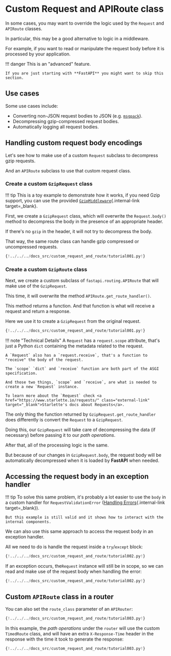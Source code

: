 # Custom Request and APIRoute class

In some cases, you may want to override the logic used by the `Request` and `APIRoute` classes.

In particular, this may be a good alternative to logic in a middleware.

For example, if you want to read or manipulate the request body before it is processed by your application.

!!! danger
    This is an "advanced" feature.

    If you are just starting with **FastAPI** you might want to skip this section.

## Use cases

Some use cases include:

* Converting non-JSON request bodies to JSON (e.g. <a href="https://msgpack.org/index.html" class="external-link" target="_blank">`msgpack`</a>).
* Decompressing gzip-compressed request bodies.
* Automatically logging all request bodies.

## Handling custom request body encodings

Let's see how to make use of a custom `Request` subclass to decompress gzip requests.

And an `APIRoute` subclass to use that custom request class.

### Create a custom `GzipRequest` class

!!! tip
    This is a toy example to demonstrate how it works, if you need Gzip support, you can use the provided [`GzipMiddleware`](./middleware.md#gzipmiddleware){.internal-link target=_blank}.

First, we create a `GzipRequest` class, which will overwrite the `Request.body()` method to decompress the body in the presence of an appropriate header.

If there's no `gzip` in the header, it will not try to decompress the body.

That way, the same route class can handle gzip compressed or uncompressed requests.

```Python hl_lines="8 9 10 11 12 13 14 15"
{!../../../docs_src/custom_request_and_route/tutorial001.py!}
```

### Create a custom `GzipRoute` class

Next, we create a custom subclass of `fastapi.routing.APIRoute` that will make use of the `GzipRequest`.

This time, it will overwrite the method `APIRoute.get_route_handler()`.

This method returns a function. And that function is what will receive a request and return a response.

Here we use it to create a `GzipRequest` from the original request.

```Python hl_lines="18 19 20 21 22 23 24 25 26"
{!../../../docs_src/custom_request_and_route/tutorial001.py!}
```

!!! note "Technical Details"
    A `Request` has a `request.scope` attribute, that's just a Python `dict` containing the metadata related to the request.

    A `Request` also has a `request.receive`, that's a function to "receive" the body of the request.

    The `scope` `dict` and `receive` function are both part of the ASGI specification.

    And those two things, `scope` and `receive`, are what is needed to create a new `Request` instance.

    To learn more about the `Request` check <a href="https://www.starlette.io/requests/" class="external-link" target="_blank">Starlette's docs about Requests</a>.

The only thing the function returned by `GzipRequest.get_route_handler` does differently is convert the `Request` to a `GzipRequest`.

Doing this, our `GzipRequest` will take care of decompressing the data (if necessary) before passing it to our *path operations*.

After that, all of the processing logic is the same.

But because of our changes in `GzipRequest.body`, the request body will be automatically decompressed when it is loaded by **FastAPI** when needed.

## Accessing the request body in an exception handler

!!! tip
    To solve this same problem, it's probably a lot easier to use the `body` in a custom handler for `RequestValidationError` ([Handling Errors](../tutorial/handling-errors.md#use-the-requestvalidationerror-body){.internal-link target=_blank}).

    But this example is still valid and it shows how to interact with the internal components.

We can also use this same approach to access the request body in an exception handler.

All we need to do is handle the request inside a `try`/`except` block:

```Python hl_lines="13 15"
{!../../../docs_src/custom_request_and_route/tutorial002.py!}
```

If an exception occurs, the`Request` instance will still be in scope, so we can read and make use of the request body when handling the error:

```Python hl_lines="16 17 18"
{!../../../docs_src/custom_request_and_route/tutorial002.py!}
```

## Custom `APIRoute` class in a router

You can also set the `route_class` parameter of an `APIRouter`:

```Python hl_lines="26"
{!../../../docs_src/custom_request_and_route/tutorial003.py!}
```

In this example, the *path operations* under the `router` will use the custom `TimedRoute` class, and will have an extra `X-Response-Time` header in the response with the time it took to generate the response:

```Python hl_lines="13 14 15 16 17 18 19 20"
{!../../../docs_src/custom_request_and_route/tutorial003.py!}
```
